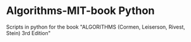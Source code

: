 # Algorithms-MIT-book Python
Scripts in python for the book "ALGORITHMS (Cormen, Leiserson, Rivest, Stein) 3rd Edition" 
